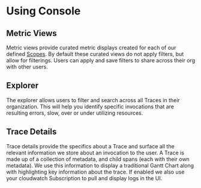 <!--
title: Using Serveless Console
menuText: Using Serveless Console
description: A guide to using Serverless Console UI
menuOrder: 6
-->

# Using Console

## Metric Views 
Metric views provide curated metric displays created for each of our 
defined [Scopes](scopes.md). By default these curated views do not 
apply filters, but allow for filterings. Users can apply and save 
filters to share across their org with other users.

## Explorer 
The explorer allows users to filter and search across all Traces in 
their organization. This will help you identify specific invocations 
that are resulting errors, slow, over or under utilizing resources. 

## Trace Details
Trace details provide the specifics about a Trace and surface all 
the relevant information we store about an invocation to the user. 
A Trace is made up of a collection of metadata, and child spans 
(each with their own metadata). We use this information to display 
a traditional Gantt Chart along with highlighting key information 
about the trace.  If enabled we also use your cloudwatch Subscription 
to pull and display logs in the UI. 
